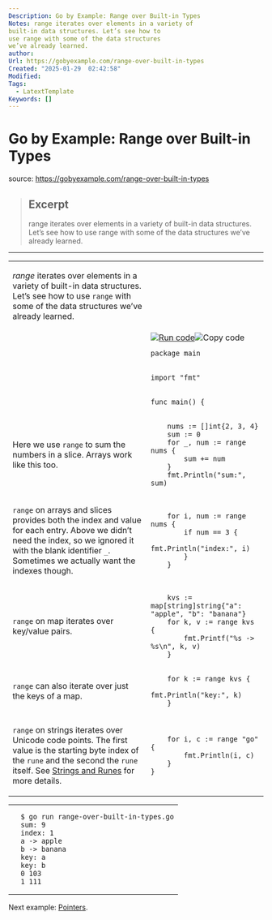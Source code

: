 ```yaml
---
Description: Go by Example: Range over Built-in Types
Notes: range iterates over elements in a variety of
built-in data structures. Let’s see how to
use range with some of the data structures
we’ve already learned.
author: 
Url: https://gobyexample.com/range-over-built-in-types
Created: "2025-01-29  02:42:58"
Modified: 
Tags:
  - LatextTemplate
Keywords: []
---
```


# Go by Example: Range over Built-in Types

source: https://gobyexample.com/range-over-built-in-types

> ## Excerpt
> range iterates over elements in a variety of
built-in data structures. Let’s see how to
use range with some of the data structures
we’ve already learned.

---
<table><tbody><tr><td><p><em>range</em> iterates over elements in a variety of built-in data structures. Let’s see how to use <code>range</code> with some of the data structures we’ve already learned.</p></td><td></td></tr><tr><td></td><td><a href="https://go.dev/play/p/S171w0PjgsD"><img title="Run code" src="https://gobyexample.com/play.png"></a><img title="Copy code" src="https://gobyexample.com/clipboard.png"><pre><code><span><span><span>package</span> <span>main</span></span></span></code></pre></td></tr><tr><td></td><td><pre><code><span><span><span>import</span> <span>"fmt"</span></span></span></code></pre></td></tr><tr><td></td><td><pre><code><span><span><span>func</span> <span>main</span><span>()</span> <span>{</span></span></span></code></pre></td></tr><tr><td><p>Here we use <code>range</code> to sum the numbers in a slice. Arrays work like this too.</p></td><td><pre><code><span><span>    <span>nums</span> <span>:=</span> <span>[]</span><span>int</span><span>{</span><span>2</span><span>,</span> <span>3</span><span>,</span> <span>4</span><span>}</span>
</span></span><span><span>    <span>sum</span> <span>:=</span> <span>0</span>
</span></span><span><span>    <span>for</span> <span>_</span><span>,</span> <span>num</span> <span>:=</span> <span>range</span> <span>nums</span> <span>{</span>
</span></span><span><span>        <span>sum</span> <span>+=</span> <span>num</span>
</span></span><span><span>    <span>}</span>
</span></span><span><span>    <span>fmt</span><span>.</span><span>Println</span><span>(</span><span>"sum:"</span><span>,</span> <span>sum</span><span>)</span></span></span></code></pre></td></tr><tr><td><p><code>range</code> on arrays and slices provides both the index and value for each entry. Above we didn’t need the index, so we ignored it with the blank identifier <code>_</code>. Sometimes we actually want the indexes though.</p></td><td><pre><code><span><span>    <span>for</span> <span>i</span><span>,</span> <span>num</span> <span>:=</span> <span>range</span> <span>nums</span> <span>{</span>
</span></span><span><span>        <span>if</span> <span>num</span> <span>==</span> <span>3</span> <span>{</span>
</span></span><span><span>            <span>fmt</span><span>.</span><span>Println</span><span>(</span><span>"index:"</span><span>,</span> <span>i</span><span>)</span>
</span></span><span><span>        <span>}</span>
</span></span><span><span>    <span>}</span></span></span></code></pre></td></tr><tr><td><p><code>range</code> on map iterates over key/value pairs.</p></td><td><pre><code><span><span>    <span>kvs</span> <span>:=</span> <span>map</span><span>[</span><span>string</span><span>]</span><span>string</span><span>{</span><span>"a"</span><span>:</span> <span>"apple"</span><span>,</span> <span>"b"</span><span>:</span> <span>"banana"</span><span>}</span>
</span></span><span><span>    <span>for</span> <span>k</span><span>,</span> <span>v</span> <span>:=</span> <span>range</span> <span>kvs</span> <span>{</span>
</span></span><span><span>        <span>fmt</span><span>.</span><span>Printf</span><span>(</span><span>"%s -&gt; %s\n"</span><span>,</span> <span>k</span><span>,</span> <span>v</span><span>)</span>
</span></span><span><span>    <span>}</span></span></span></code></pre></td></tr><tr><td><p><code>range</code> can also iterate over just the keys of a map.</p></td><td><pre><code><span><span>    <span>for</span> <span>k</span> <span>:=</span> <span>range</span> <span>kvs</span> <span>{</span>
</span></span><span><span>        <span>fmt</span><span>.</span><span>Println</span><span>(</span><span>"key:"</span><span>,</span> <span>k</span><span>)</span>
</span></span><span><span>    <span>}</span></span></span></code></pre></td></tr><tr><td><p><code>range</code> on strings iterates over Unicode code points. The first value is the starting byte index of the <code>rune</code> and the second the <code>rune</code> itself. See <a href="https://gobyexample.com/strings-and-runes">Strings and Runes</a> for more details.</p></td><td><pre><code><span><span>    <span>for</span> <span>i</span><span>,</span> <span>c</span> <span>:=</span> <span>range</span> <span>"go"</span> <span>{</span>
</span></span><span><span>        <span>fmt</span><span>.</span><span>Println</span><span>(</span><span>i</span><span>,</span> <span>c</span><span>)</span>
</span></span><span><span>    <span>}</span>
</span></span><span><span><span>}</span></span></span></code></pre></td></tr></tbody></table>

<table><tbody><tr><td></td><td><pre><code><span><span><span>$</span> go run range-over-built-in-types.go
</span></span><span><span><span>sum: 9
</span></span></span><span><span><span>index: 1
</span></span></span><span><span><span>a -&gt; apple
</span></span></span><span><span><span>b -&gt; banana
</span></span></span><span><span><span>key: a
</span></span></span><span><span><span>key: b
</span></span></span><span><span><span>0 103
</span></span></span><span><span><span>1 111</span></span></span></code></pre></td></tr></tbody></table>

Next example: [Pointers](https://gobyexample.com/pointers).
